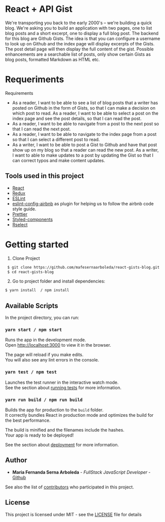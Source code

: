 # React + API Gist
We're transporting you back to the early 2000's – we're building a quick blog. We're asking you to build an application with two pages, one to list blog posts and a short excerpt, one to display a full blog post. The backend for this blog are Github Gists. The idea is that you can configure a username to look up on Github and the index page will display excerpts of the Gists. The post detail page will then display the full content of the gist. Possible enhancements are a searchable list of posts, only show certain Gists as blog posts, formatted Markdown as HTML etc.

# Requeriments
Requirements
* As a reader, I want to be able to see a list of blog posts that a writer has posted on Github in the form of Gists, so that I can make a decision on which post to read.
As a reader, I want to be able to select a post on the index page and see the post details, so that I can read the post.
* As a reader, I want to be able to navigate from a post to the next post so that I can read the next post.
* As a reader, I want to be able to navigate to the index page from a post so that I can select a different post to read.
* As a writer, I want to be able to post a Gist to Github and have that post show up on my blog so that a reader can read the new post.
As a writer, I want to able to make updates to a post by updating the Gist so that I can correct typos and make content updates.

## Tools used in this project
* [React](https://facebook.github.io/react/)
* [Redux](https://redux.js.org/)
* [ESLint](https://github.com/eslint/eslint)
* [eslint-config-airbnb](https://github.com/airbnb/javascript/tree/master/packages/eslint-config-airbnb) as plugin for helping us to follow the airbnb code style guide.
* [Prettier](https://github.com/prettier/prettier)
* [Styled-components](https://github.com/styled-components/styled-components)
* [Rselect](https://github.com/reduxjs/reselect)

# Getting started
1. Clone Project
```bash
 $ git clone https://github.com/mafesernaarboleda/react-gists-blog.git
 $ cd react-gists-blog
```    
2. Go to project folder and install dependencies:
 ```bash
 $ yarn install  / npm install
 ```
## Available Scripts

In the project directory, you can run:

### `yarn start / npm start`

Runs the app in the development mode.<br>
Open [http://localhost:3000](http://localhost:3000) to view it in the browser.

The page will reload if you make edits.<br>
You will also see any lint errors in the console.

### `yarn test / npm test`

Launches the test runner in the interactive watch mode.<br>
See the section about [running tests](#running-tests) for more information.

### `yarn run build / npm run build`

Builds the app for production to the `build` folder.<br>
It correctly bundles React in production mode and optimizes the build for the best performance.

The build is minified and the filenames include the hashes.<br>
Your app is ready to be deployed!

See the section about [deployment](#deployment) for more information.

## Author

* **Maria Fernanda Serna Arboleda** - *FullStack JavaScript Developer* - [Github](https://github.com/mafesernaarboleda)

See also the list of [contributors](https://github.com/mafesernaarboleda/react-gists-blog.git/contributors) who participated in this project.

## License

This project is licensed under MIT - see the [LICENSE](LICENSE) file for details

